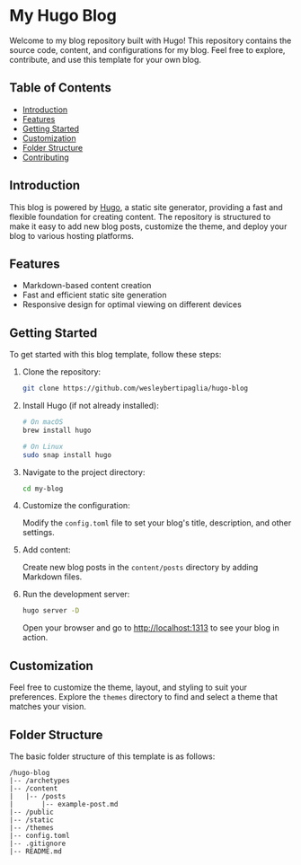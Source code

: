 # My Hugo Blog

Welcome to my blog repository built with Hugo! This repository contains the source code, content, and configurations for my blog. Feel free to explore, contribute, and use this template for your own blog.

## Table of Contents

- [Introduction](#introduction)
- [Features](#features)
- [Getting Started](#getting-started)
- [Customization](#customization)
- [Folder Structure](#folder-structure)
- [Contributing](#contributing)

## Introduction

This blog is powered by [Hugo](https://gohugo.io/), a static site generator, providing a fast and flexible foundation for creating content. The repository is structured to make it easy to add new blog posts, customize the theme, and deploy your blog to various hosting platforms.

## Features

- Markdown-based content creation
- Fast and efficient static site generation
- Responsive design for optimal viewing on different devices

## Getting Started

To get started with this blog template, follow these steps:

1. Clone the repository:

    ```bash
    git clone https://github.com/wesleybertipaglia/hugo-blog
    ```

2. Install Hugo (if not already installed):

    ```bash
    # On macOS
    brew install hugo

    # On Linux
    sudo snap install hugo
    ```

3. Navigate to the project directory:

    ```bash
    cd my-blog
    ```

4. Customize the configuration:

    Modify the `config.toml` file to set your blog's title, description, and other settings.

5. Add content:

    Create new blog posts in the `content/posts` directory by adding Markdown files.

6. Run the development server:

    ```bash
    hugo server -D
    ```

    Open your browser and go to [http://localhost:1313](http://localhost:1313) to see your blog in action.

## Customization

Feel free to customize the theme, layout, and styling to suit your preferences. Explore the `themes` directory to find and select a theme that matches your vision.

## Folder Structure

The basic folder structure of this template is as follows:

```plaintext
/hugo-blog
|-- /archetypes
|-- /content
|   |-- /posts
|       |-- example-post.md
|-- /public
|-- /static
|-- /themes
|-- config.toml
|-- .gitignore
|-- README.md
